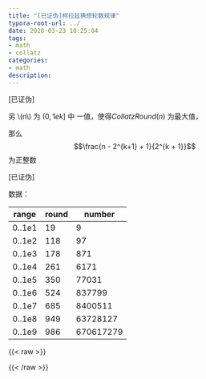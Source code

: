 ```yaml
---
title: "[已证伪]柯拉兹猜想轮数规律"
typora-root-url: ../
date: 2020-03-23 10:25:04
tags: 
- math
- collatz
categories:
- math
description:
---
```


[已证伪]

另 \\(n​\\) 为 $(0, 1ek]$ 中 一值，使得$CollatzRound(n)$ 为最大值，

那么$$\frac{n - 2^{k+1} + 1}{2^{k + 1}}$$ 为正整数

[已证伪]

数据：

| range  | round | number    |
| ------ | ----- | --------- |
| 0..1e1 | 19    | 9         |
| 0..1e2 | 118   | 97        |
| 0..1e3 | 178   | 871       |
| 0..1e4 | 261   | 6171      |
| 0..1e5 | 350   | 77031     |
| 0..1e6 | 524   | 837799    |
| 0..1e7 | 685   | 8400511   |
| 0..1e8 | 949   | 63728127  |
| 0..1e9 | 986   | 670617279 |



{{< raw >}}  

<script async src="https://cdn.jsdelivr.net/npm/mathjax@3/es5/tex-mml-chtml.js"></script><script>window.MathJax = {tex: {inlineMath: [['$', '$'], ['\\(','\\)']]}};</script>

{{< /raw >}}  